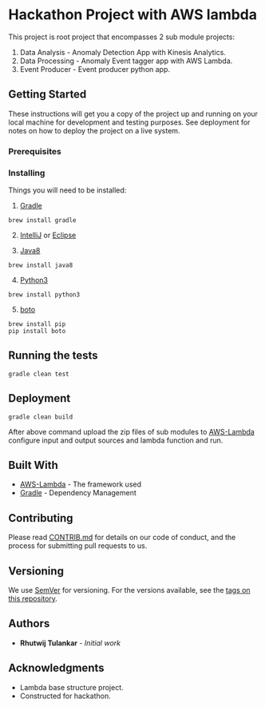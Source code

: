 # Hackathon Project with AWS lambda

This project is root project that encompasses 2 sub module projects:

1. Data Analysis - Anomaly Detection App with Kinesis Analytics.
2. Data Processing - Anomaly Event tagger app with AWS Lambda.
3. Event Producer - Event producer python app.

## Getting Started

These instructions will get you a copy of the project up and running on your local machine for development and testing purposes. See deployment for notes on how to deploy the project on a live system.

### Prerequisites

### Installing

Things you will need to be installed:

1. [Gradle](https://gradle.org/)
```
brew install gradle
```

2. [IntelliJ](https://www.jetbrains.com/idea/) or [Eclipse](https://www.eclipse.org/ide/)

3. [Java8](http://www.oracle.com/technetwork/java/javase/overview/java8-2100321.html)
```
brew install java8
```

4. [Python3](https://www.python.org/downloads/)
```
brew install python3
```

5. [boto](https://github.com/boto/boto)
```
brew install pip
pip install boto
```


## Running the tests

```
gradle clean test
```

## Deployment

```
gradle clean build
```

After above command upload the zip files of sub modules to [AWS-Lambda](https://aws.amazon.com/lambda/)
configure input and output sources and lambda function and run.

## Built With

* [AWS-Lambda](https://aws.amazon.com/lambda/) - The framework used
* [Gradle](https://gradle.org/) - Dependency Management

## Contributing

Please read [CONTRIB.md]() for details on our code of conduct, and the process for submitting pull requests to us.

## Versioning

We use [SemVer](http://semver.org/) for versioning. For the versions available, see the [tags on this repository](https://github.com/your/project/tags).

## Authors

* **Rhutwij Tulankar** - *Initial work*



## Acknowledgments

* Lambda base structure project.
* Constructed for hackathon.
